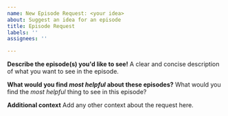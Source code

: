 ```yaml
---
name: New Episode Request: <your idea>
about: Suggest an idea for an episode
title: Episode Request
labels: ''
assignees: ''

---
```


**Describe the episode(s) you'd like to see!**
A clear and concise description of what you want to see in the episode.

**What would you find _most helpful_ about these episodes?**
What would you find the _most helpful_ thing to see in this episode?

**Additional context**
Add any other context about the request here.
